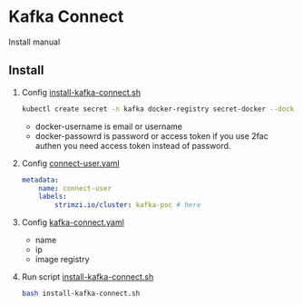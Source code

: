 # Kafka Connect

Install manual

## Install

1. Config [install-kafka-connect.sh](install-kafka-connect.sh)

    ```Bash
    kubectl create secret -n kafka docker-registry secret-docker --docker-server="container registry url" --docker-username="username" --docker-password="password"
    ```
    * docker-username is email or username
    * docker-passowrd is password or access token if you use 2fac authen you need access token instead of password.

2. Config [connect-user.yaml](connect-user.yaml)

    ```yaml
    metadata:
        name: connect-user
        labels:
            strimzi.io/cluster: kafka-poc # here
    ```

3. Config [kafka-connect.yaml](kafka-connect.yaml)

    * name
    * ip
    * image registry

4. Run script [install-kafka-connect.sh](install-kafka-connect.sh)

    ```Bash
    bash install-kafka-connect.sh
    ```